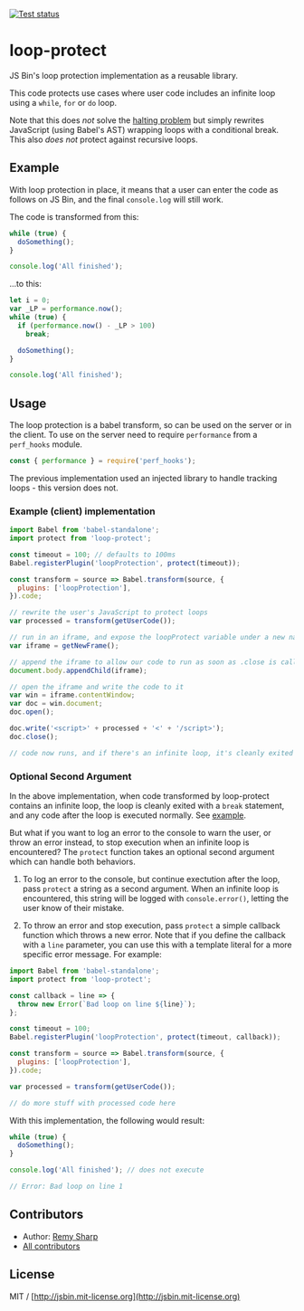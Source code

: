 [![Test status](https://api.travis-ci.org/jsbin/loop-protect.svg?branch=master)](https://travis-ci.org/jsbin/loop-protect)

# loop-protect

JS Bin's loop protection implementation as a reusable library.

This code protects use cases where user code includes an infinite loop using a `while`, `for` or `do` loop.

Note that this does *not* solve the [halting problem](http://en.wikipedia.org/wiki/Halting_problem) but simply rewrites JavaScript (using Babel's AST) wrapping loops with a conditional break. This also *does not* protect against recursive loops.

## Example

With loop protection in place, it means that a user can enter the code as follows on JS Bin, and the final `console.log` will still work.

The code is transformed from this:

```js
while (true) {
  doSomething();
}

console.log('All finished');
```

…to this:

```js
let i = 0;
var _LP = performance.now();
while (true) {
  if (performance.now() - _LP > 100)
    break;

  doSomething();
}

console.log('All finished');
```

## Usage

The loop protection is a babel transform, so can be used on the server or in the client. To use on the server need to require `performance` from a `perf_hooks` module.

```js
const { performance } = require('perf_hooks');
```

The previous implementation used an injected library to handle tracking loops - this version does not.

### Example (client) implementation

```js
import Babel from 'babel-standalone';
import protect from 'loop-protect';

const timeout = 100; // defaults to 100ms
Babel.registerPlugin('loopProtection', protect(timeout));

const transform = source => Babel.transform(source, {
  plugins: ['loopProtection'],
}).code;

// rewrite the user's JavaScript to protect loops
var processed = transform(getUserCode());

// run in an iframe, and expose the loopProtect variable under a new name
var iframe = getNewFrame();

// append the iframe to allow our code to run as soon as .close is called
document.body.appendChild(iframe);

// open the iframe and write the code to it
var win = iframe.contentWindow;
var doc = win.document;
doc.open();

doc.write('<script>' + processed + '<' + '/script>');
doc.close();

// code now runs, and if there's an infinite loop, it's cleanly exited
```

### Optional Second Argument

In the above implementation, when code transformed by loop-protect contains an infinite loop, the loop is cleanly exited with a `break` statement, and any code after the loop is executed normally. See [example](https://github.com/jsbin/loop-protect#example).

But what if you want to log an error to the console to warn the user, or throw an error instead, to stop execution when an infinite loop is encountered? The `protect` function takes an optional second argument which can handle both behaviors.

1. To log an error to the console, but continue exectution after the loop, pass `protect` a string as a second argument. When an infinite loop is encountered, this string will be logged with `console.error()`, letting the user know of their mistake.

2. To throw an error and stop execution, pass `protect` a simple callback function which throws a new error. Note that if you define the callback with a `line` parameter, you can use this with a template literal for a more specific error message. For example:

```js
import Babel from 'babel-standalone';
import protect from 'loop-protect';

const callback = line => {
  throw new Error(`Bad loop on line ${line}`);
};

const timeout = 100;
Babel.registerPlugin('loopProtection', protect(timeout, callback));

const transform = source => Babel.transform(source, {
  plugins: ['loopProtection'],
}).code;

var processed = transform(getUserCode());

// do more stuff with processed code here
```

With this implementation, the following would result:

```js
while (true) {
  doSomething();
}

console.log('All finished'); // does not execute

// Error: Bad loop on line 1
```

## Contributors

- Author: [Remy Sharp](https://github.com/remy)
- [All contributors](https://github.com/jsbin/loop-protect/graphs/contributors)

## License

MIT / [http://jsbin.mit-license.org](http://jsbin.mit-license.org)
